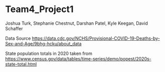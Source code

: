 # Team4_Project1
Joshua Turk, Stephanie Chestnut, Darshan Patel, Kyle Keegan, David Schaffer

Data Source
https://data.cdc.gov/NCHS/Provisional-COVID-19-Deaths-by-Sex-and-Age/9bhg-hcku/about_data

State population totals in 2020 taken from
https://www.census.gov/data/tables/time-series/demo/popest/2020s-state-total.html
